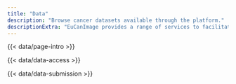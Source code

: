 ```yaml
---
title: "Data"
description: "Browse cancer datasets available through the platform."
descriptionExtra: "EuCanImage provides a range of services to facilitate data discovery and access for the scientific and clinical community. In the following subsections, users can explore platform features specifically designed to support the retrieval of imaging and health data, and to understand the conditions under which such data can be accessed and used."
---
```

{{< data/page-intro >}}

{{< data/data-access >}}

{{< data/data-submission >}}
